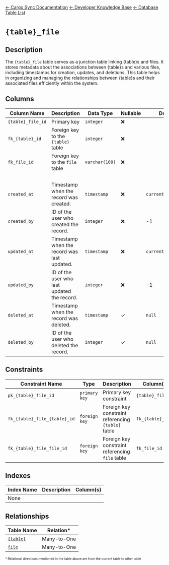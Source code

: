 [← Cargo Sync Documentation](../../../../readme.md) [← Developer Knowledge Base](../../readme.md) [← Database Table List](../database-design.md)

# `{table}_file`

## Description

The `{table}_file` table serves as a junction table linking {table}s and files. It stores metadata about the associations between {table}s and various files, including timestamps for creation, updates, and deletions. This table helps in organizing and managing the relationships between {table}s and their associated files efficiently within the system.

## Columns

|Column Name|Description|Data Type|Nullable|Default|
|-|-|-|-|-|
|`{table}_file_id`|Primary key|`integer`|❌||
|`fk_{table}_id`|Foreign key to the `{table}` table|`integer`|❌||
|`fk_file_id`|Foreign key to the `file` table|`varchar(100)`|❌||
|&nbsp;|
|`created_at`|Timestamp when the record was created.|`timestamp`|❌|`current_timestamp`|
|`created_by`|ID of the user who created the record.|`integer`|❌|-1|
|`updated_at`|Timestamp when the record was last updated.|`timestamp`|❌|`current_timestamp`|
|`updated_by`|ID of the user who last updated the record.|`integer`|❌|-1|
|`deleted_at`|Timestamp when the record was deleted.|`timestamp`|✓|`null`|
|`deleted_by`|ID of the user who deleted the record.|`integer`|✓|`null`|

## Constraints

|Constraint Name|Type|Description|Column(s)|
|--|--|--|--|
|`pk_{table}_file_id`|`primary key`|Primary key constraint|`{table}_file_id`|
|`fk_{table}_file_{table}_id`|`foreign key`|Foreign key constraint referencing `{table}` table|`fk_{table}_id`|
|`fk_{table}_file_file_id`|`foreign key`|Foreign key constraint referencing `file` table|`fk_file_id`|

## Indexes

|Index Name|Description|Column(s)|
|-|-|-|
|None|

## Relationships

|Table Name|Relation*|
|-|-|
|[`{table}`](./{table}-table.md)|Many-to-One|
|[`file`](./file-table.md)|Many-to-One|


<span style="font-size:10px">\* Relational directions mentioned in the table above are from the current table to other table</span>